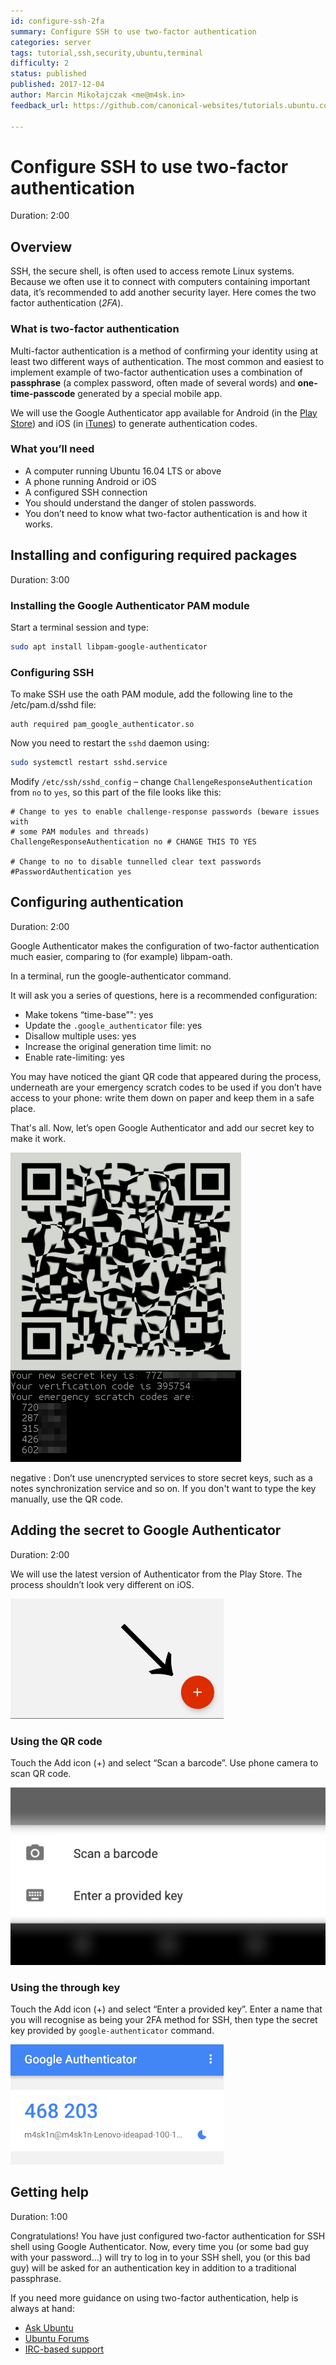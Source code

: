 ```yaml
---
id: configure-ssh-2fa
summary: Configure SSH to use two-factor authentication
categories: server
tags: tutorial,ssh,security,ubuntu,terminal
difficulty: 2
status: published
published: 2017-12-04
author: Marcin Mikołajczak <me@m4sk.in>
feedback_url: https://github.com/canonical-websites/tutorials.ubuntu.com/issues

---
```


# Configure SSH to use two-factor authentication
Duration: 2:00

## Overview

SSH, the secure shell, is often used to access remote Linux systems. Because we often use it to connect with computers containing important data, it’s recommended to add another security layer. Here comes the two factor authentication (*2FA*).

### What is two-factor authentication

Multi-factor authentication is a method of confirming your identity using at least two different ways of authentication. The most common and easiest to implement example of two-factor authentication uses a combination of **passphrase** (a complex password, often made of several words) and **one-time-passcode** generated by a special mobile app.

We will use the Google Authenticator app available for Android (in the [Play Store]) and iOS (in [iTunes]) to generate authentication codes.

### What you’ll need

  - A computer running Ubuntu 16.04 LTS or above
  - A phone running Android or iOS
  - A configured SSH connection
  - You should understand the danger of stolen passwords.
  - You don’t need to know what two-factor authentication is and how it works.


## Installing and configuring required packages
Duration: 3:00

### Installing the Google Authenticator PAM module

Start a terminal session and type:

```bash
sudo apt install libpam-google-authenticator
```


### Configuring SSH

To make SSH use the oath PAM module, add the following line to the /etc/pam.d/sshd file:

```
auth required pam_google_authenticator.so
```

Now you need to restart the `sshd` daemon using:

```bash
sudo systemctl restart sshd.service
```

Modify `/etc/ssh/sshd_config` – change `ChallengeResponseAuthentication` from `no` to `yes`, so this part of the file looks like this:

```
# Change to yes to enable challenge-response passwords (beware issues with
# some PAM modules and threads)
ChallengeResponseAuthentication no # CHANGE THIS TO YES

# Change to no to disable tunnelled clear text passwords
#PasswordAuthentication yes
```


## Configuring authentication
Duration: 2:00

Google Authenticator makes the configuration of two-factor authentication much easier, comparing to (for example) libpam-oath.

In a terminal, run the google-authenticator command.

It will ask you a series of questions, here is a recommended configuration:

  - Make tokens “time-base”": yes
  - Update the `.google_authenticator` file: yes
  - Disallow multiple uses: yes
  - Increase the original generation time limit: no
  - Enable rate-limiting: yes

You may have noticed the giant QR code that appeared during the process, underneath are your emergency scratch codes to be used if you don’t have access to your phone: write them down on paper and keep them in a safe place.

That's all. Now, let’s open Google Authenticator and add our secret key to make it work.


![IMAGE](./images/output.png)


negative
: Don’t use unencrypted services to store secret keys, such as a notes synchronization service and so on. If you don't want to type the key manually, use the QR code.

## Adding the secret to Google Authenticator
Duration: 2:00

We will use the latest version of Authenticator from the Play Store. The process shouldn’t look very different on iOS.

![IMAGE](./images/add-button.png)

### Using the QR code

Touch the Add icon (+) and select “Scan a barcode”. Use phone camera to scan QR code.

![IMAGE](./images/add-options.png)

### Using the through key

Touch the Add icon (+) and select “Enter a provided key”. Enter a name that you will recognise as being your 2FA method for SSH, then type the secret key provided by `google-authenticator` command.

![IMAGE](./images/example-code.png)


## Getting help
Duration: 1:00

Congratulations! You have just configured two-factor authentication for SSH shell using Google Authenticator. Now, every time you (or some bad guy with your password…) will try to log in to your SSH shell, you (or this bad guy) will be asked for an authentication key in addition to a traditional passphrase.

If you need more guidance on using two-factor authentication, help is always at hand:

* [Ask Ubuntu][askubuntu]
* [Ubuntu Forums][forums]
* [IRC-based support][ubuntuirc]

<!-- LINKS -->
[Play Store]: https://play.google.com/store/apps/details?id=com.google.android.apps.authenticator2
[iTunes]: https://itunes.apple.com/us/app/google-authenticator/id388497605
[askubuntu]: https://askubuntu.com/
[forums]: https://ubuntuforums.org/
[ubuntuirc]: https://wiki.ubuntu.com/IRC/ChannelList

